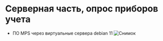 # Серверная часть, опрос приборов учета
- ПО MPS через виртуальные сервера debian 11
![Снимок](https://github.com/user-attachments/assets/874110e8-adb1-4af2-b097-0601f7d53a17)
